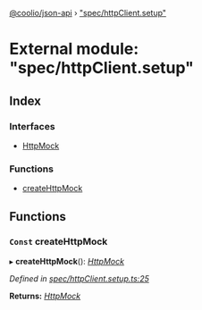 [@coolio/json-api](../README.md) › ["spec/httpClient.setup"](_spec_httpclient_setup_.md)

# External module: "spec/httpClient.setup"

## Index

### Interfaces

* [HttpMock](../interfaces/_spec_httpclient_setup_.httpmock.md)

### Functions

* [createHttpMock](_spec_httpclient_setup_.md#const-createhttpmock)

## Functions

### `Const` createHttpMock

▸ **createHttpMock**(): *[HttpMock](../interfaces/_spec_httpclient_setup_.httpmock.md)*

*Defined in [spec/httpClient.setup.ts:25](https://github.com/headline-1/coolio/blob/32658f8/packages/json-api/src/spec/httpClient.setup.ts#L25)*

**Returns:** *[HttpMock](../interfaces/_spec_httpclient_setup_.httpmock.md)*
